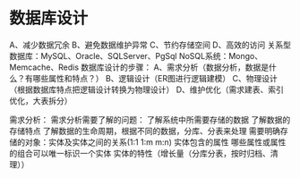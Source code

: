 数据库设计
===
A、减少数据冗余
B、避免数据维护异常
C、节约存储空间
D、高效的访问
关系型数据库：MySQL、Oracle、SQLServer、PgSql
NoSQL系统：Mongo、Memcache、Redis
数据库设计的步骤：
A、需求分析（数据分析，数据是什么？有哪些属性和特点？）
B、逻辑设计（ER图进行逻辑建模）
C、物理设计（根据数据库特点把逻辑设计转换为物理设计）
D、维护优化（需求建表、索引优化，大表拆分）

需求分析：
需求分析需要了解的问题：
了解系统中所需要存储的数据 
了解数据的存储特点 
了解数据的生命周期，根据不同的数据，分库、分表来处理
需要明确存储的对象：实体及实体之间的关系(1:1 1:m m:n) 
实体包含的属性 
哪些属性或属性的组合可以唯一标识一个实体 
实体的特性（增长量（分库分表，按时归档、清理））
